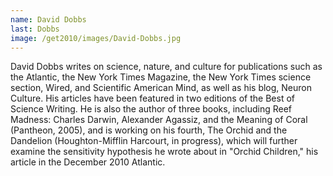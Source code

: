 ```yaml
---
name: David Dobbs
last: Dobbs
image: /get2010/images/David-Dobbs.jpg
---
```


David Dobbs writes on science, nature, and culture for publications such as the Atlantic, the New York Times Magazine, the New York Times science section, Wired, and Scientific American Mind, as well as his blog, Neuron Culture. His articles have been featured in two editions of the Best of Science Writing. He is also the author of three books, including Reef Madness: Charles Darwin, Alexander Agassiz, and the Meaning of Coral (Pantheon, 2005), and is working on his fourth, The Orchid and the Dandelion (Houghton-Mifflin Harcourt, in progress), which will further examine the sensitivity hypothesis he wrote about in \"Orchid Children,\" his article in the December 2010 Atlantic.
